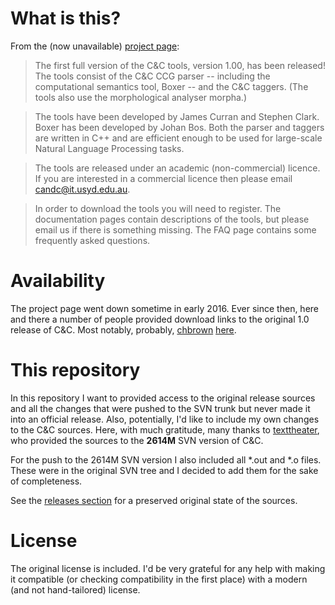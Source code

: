 # What is this?

From the (now unavailable) [project page](http://svn.ask.it.usyd.edu.au/trac/candc):

>  The first full version of the C&C tools, version 1.00, has been released! The tools consist of the C&C CCG parser -- including the computational semantics tool, Boxer -- and the C&C taggers. (The tools also use the morphological analyser morpha.)

> The tools have been developed by James Curran and Stephen Clark. Boxer has been developed by Johan Bos. Both the parser and taggers are written in C++ and are efficient enough to be used for large-scale Natural Language Processing tasks.

> The tools are released under an academic (non-commercial) licence. If you are interested in a commercial licence then please email candc@it.usyd.edu.au.

> In order to download the tools you will need to register. The documentation pages contain descriptions of the tools, but please email us if there is something missing. The FAQ page contains some frequently asked questions.

# Availability

The project page went down sometime in early 2016. Ever since then, here and there a number of people provided download links to the original 1.0 release of C&C. Most notably, probably, [chbrown](https://github.com/chbrown) [here](https://github.com/chbrown/candc).

# This repository

In this repository I want to provided access to the original release sources and all the changes that were pushed to the SVN trunk but never made it into an official release. Also, potentially, I'd like to include my own changes to the C&C sources. Here, with much gratitude, many thanks to [texttheater](https://github.com/texttheater), who provided the sources to the **2614M** SVN version of C&C.

For the push to the 2614M SVN version I also included all *.out and *.o files. These were in the original SVN tree and I decided to add them for the sake of completeness.

See the [releases section](https://github.com/chrzyki/candc/releases) for a preserved original state of the sources.

# License

The original license is included. I'd be very grateful for any help with making it compatible (or checking compatibility in the first place) with a modern (and not hand-tailored) license.

